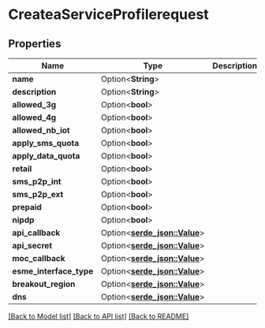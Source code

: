 # CreateaServiceProfilerequest

## Properties

Name | Type | Description | Notes
------------ | ------------- | ------------- | -------------
**name** | Option<**String**> |  | [optional]
**description** | Option<**String**> |  | [optional]
**allowed_3g** | Option<**bool**> |  | [optional]
**allowed_4g** | Option<**bool**> |  | [optional]
**allowed_nb_iot** | Option<**bool**> |  | [optional]
**apply_sms_quota** | Option<**bool**> |  | [optional]
**apply_data_quota** | Option<**bool**> |  | [optional]
**retail** | Option<**bool**> |  | [optional]
**sms_p2p_int** | Option<**bool**> |  | [optional]
**sms_p2p_ext** | Option<**bool**> |  | [optional]
**prepaid** | Option<**bool**> |  | [optional]
**nipdp** | Option<**bool**> |  | [optional]
**api_callback** | Option<[**serde_json::Value**](.md)> |  | [optional]
**api_secret** | Option<[**serde_json::Value**](.md)> |  | [optional]
**moc_callback** | Option<[**serde_json::Value**](.md)> |  | [optional]
**esme_interface_type** | Option<[**serde_json::Value**](.md)> |  | [optional]
**breakout_region** | Option<[**serde_json::Value**](.md)> |  | [optional]
**dns** | Option<[**serde_json::Value**](.md)> |  | [optional]

[[Back to Model list]](../README.md#documentation-for-models) [[Back to API list]](../README.md#documentation-for-api-endpoints) [[Back to README]](../README.md)


